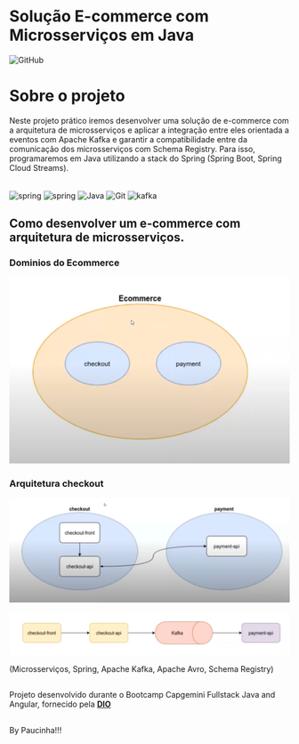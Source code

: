 # Solução E-commerce com Microsserviços em Java

![GitHub](https://img.shields.io/github/license/Paucinha/api-ecommerce-dio?style=flat-square)

# Sobre o projeto

Neste projeto prático iremos desenvolver uma solução de e-commerce com a arquitetura de microsserviços e aplicar a integração entre eles orientada a eventos com 
Apache Kafka e garantir a compatibilidade entre da comunicação dos microsserviços com Schema Registry. Para isso, programaremos em Java utilizando a stack do 
Spring (Spring Boot, Spring Cloud Streams).

<div style="display: inline_block"><br>
  <img align="center" alt="spring" height="30" width="40" src="https://cdn.jsdelivr.net/gh/devicons/devicon/icons/apachekafka/apachekafka-original.svg" />
  <img align="center" alt="spring" height="30" width="40" src="https://cdn.jsdelivr.net/gh/devicons/devicon/icons/spring/spring-original-wordmark.svg">
  <img align="center" alt="Java" height="30" width="40" src="https://cdn.jsdelivr.net/gh/devicons/devicon/icons/java/java-original.svg">
  <img align="center" alt="Git" height="30" width="40" src="https://cdn.jsdelivr.net/gh/devicons/devicon/icons/git/git-original.svg">
  <img align="center" alt="kafka" height="30" width="40" src="https://cdn.jsdelivr.net/gh/devicons/devicon/icons/apachekafka/apachekafka-original.svg" />  
</div>

## Como desenvolver um e-commerce com arquitetura de microsserviços.

### Dominios do Ecommerce

![dominios](https://github.com/Paucinha/assets/blob/master/dominios.png?raw=true) 

### Arquitetura checkout

![Arquitetura 1](https://github.com/Paucinha/assets/blob/master/arquitetura1.png?raw=true)

![Arquitetura](https://github.com/Paucinha/assets/blob/master/arquitetura.png?raw=true)




(Microsserviços, Spring, Apache Kafka, Apache Avro, Schema Registry)











##

Projeto desenvolvido durante o Bootcamp Capgemini Fullstack Java and Angular, fornecido pela [**DIO**](https://www.dio.me/)

##

By Paucinha!!!
